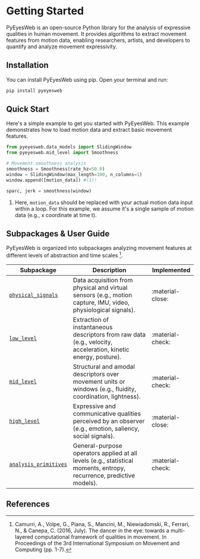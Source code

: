 # Getting Started

PyEyesWeb is an open-source Python library for the analysis of expressive qualities in human movement.
It provides algorithms to extract movement features from motion data, enabling researchers, artists, and developers to quantify and analyze movement expressivity.

## Installation

You can install PyEyesWeb using pip. Open your terminal and run:

```bash
pip install pyeyesweb
```

## Quick Start

Here's a simple example to get you started with PyEyesWeb. This example demonstrates how to load motion data and extract basic movement features.

```python
from pyeyesweb.data_models import SlidingWindow
from pyeyesweb.mid_level import Smoothness

# Movement smoothness analysis
smoothness = Smoothness(rate_hz=50.0)
window = SlidingWindow(max_length=100, n_columns=1)
window.append([motion_data]) #(1)!

sparc, jerk = smoothness(window)
```

1. Here, `motion_data` should be replaced with your actual motion data input within a loop. For this example, we assume it's a single sample of motion data (e.g., x coordinate at time t).

## Subpackages & User Guide

PyEyesWeb is organized into subpackages analyzing movement features at different levels of abstraction and time scales [^1].

| Subpackage                | Description                                                                                                          | Implemented      |
|---------------------------|----------------------------------------------------------------------------------------------------------------------|------------------|
| [`physical_signals`]()    | Data acquisition from physical and virtual sensors (e.g., motion capture, IMU, video, physiological signals).        | :material-close: |
| [`low_level`]()           | Extraction of instantaneous descriptors from raw data (e.g., velocity, acceleration, kinetic energy, posture).       | :material-check: |
| [`mid_level`]()           | Structural and amodal descriptors over movement units or windows (e.g., fluidity, coordination, lightness).          | :material-check: |
| [`high_level`]()          | Expressive and communicative qualities perceived by an observer (e.g., emotion, saliency, social signals).           | :material-close: |
| [`analysis_primitives`]() | General-purpose operators applied at all levels (e.g., statistical moments, entropy, recurrence, predictive models). | :material-check: |

## References

[^1]: Camurri, A., Volpe, G., Piana, S., Mancini, M., Niewiadomski, R., Ferrari, N., & Canepa, C. (2016, July). The dancer in the eye: towards a multi-layered computational framework of qualities in movement. In Proceedings of the 3rd International Symposium on Movement and Computing (pp. 1-7).